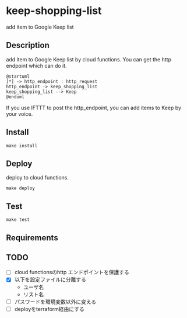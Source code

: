 # keep-shopping-list

add item to Google Keep list

## Description

add item to Google Keep list by cloud functions.
You can get the http endpoint which can do it.

```plantuml
@startuml
[*] -> http_endpoint : http_request
http_endpoint -> keep_shopping_list
keep_shopping_list --> Keep
@enduml
```

If you use IFTTT to post the http_endpoint,
you can add items to Keep by your voice.

## Install

`make install`

## Deploy

deploy to cloud functions.

`make deploy`

## Test

`make test`

## Requirements

## TODO

- [ ] cloud functionsのhttp エンドポイントを保護する
- [x] 以下を設定ファイルに分離する
  - ユーザ名
  - リスト名
- [ ] パスワードを環境変数以外に変える
- [ ] deployをterraform経由にする
